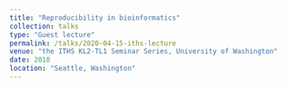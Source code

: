 ```yaml
---
title: "Reproducibility in bioinformatics"
collection: talks
type: "Guest lecture"
permalink: /talks/2020-04-15-iths-lecture
venue: "the ITHS KL2-TL1 Seminar Series, University of Washington"
date: 2018
location: "Seattle, Washington"
---
```

